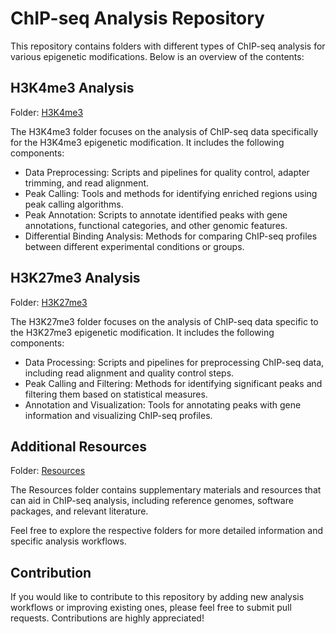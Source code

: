 # ChIP-seq Analysis Repository

This repository contains folders with different types of ChIP-seq analysis for various epigenetic modifications. Below is an overview of the contents:

## H3K4me3 Analysis

Folder: [H3K4me3](./H3K4me3)

The H3K4me3 folder focuses on the analysis of ChIP-seq data specifically for the H3K4me3 epigenetic modification. It includes the following components:

- Data Preprocessing: Scripts and pipelines for quality control, adapter trimming, and read alignment.
- Peak Calling: Tools and methods for identifying enriched regions using peak calling algorithms.
- Peak Annotation: Scripts to annotate identified peaks with gene annotations, functional categories, and other genomic features.
- Differential Binding Analysis: Methods for comparing ChIP-seq profiles between different experimental conditions or groups.

## H3K27me3 Analysis

Folder: [H3K27me3](./H3K27me3)

The H3K27me3 folder focuses on the analysis of ChIP-seq data specific to the H3K27me3 epigenetic modification. It includes the following components:

- Data Processing: Scripts and pipelines for preprocessing ChIP-seq data, including read alignment and quality control steps.
- Peak Calling and Filtering: Methods for identifying significant peaks and filtering them based on statistical measures.
- Annotation and Visualization: Tools for annotating peaks with gene information and visualizing ChIP-seq profiles.

## Additional Resources

Folder: [Resources](./Resources)

The Resources folder contains supplementary materials and resources that can aid in ChIP-seq analysis, including reference genomes, software packages, and relevant literature.

Feel free to explore the respective folders for more detailed information and specific analysis workflows.

## Contribution

If you would like to contribute to this repository by adding new analysis workflows or improving existing ones, please feel free to submit pull requests. Contributions are highly appreciated!

